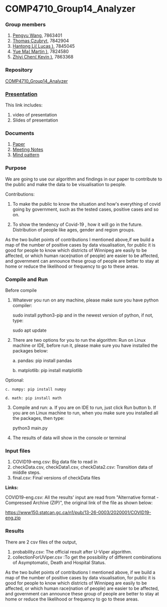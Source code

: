 # COMP4710_Group14_Analyzer

###  Group members
1. [Pengyu Wang](https://github.com/PengyuW007), 7863401
2. [Thomas Czubryt](https://github.com/CZUBRYTT), 7842904
3. [Hantong Li( Lucas )](https://github.com/Lucasbeast), 7845045
4. [Yue Ma( Martin )](https://github.com/mayue1998), 7824580
5. [Zhiyi Chen( Kevin )](https://github.com/Zhiyi233), 7863368

###  Repository 
[COMP4710_Group14_Analyzer](https://github.com/Skadoosh777/COMP4710_Group14_Analyzer/tree/master) 

### [Presentation](https://umanitoba-my.sharepoint.com/:f:/g/personal/czubrytt_myumanitoba_ca/Ev8hN6ZgAF1DkZIrZ6QnBlIB35Zl1jXf5IjSSNEMSH3NDQ?e=KhYFYB)
This link includes:
1. video of presentation
2. Slides of presentation

### Documents
1. [Paper](https://github.com/PengyuW007/COMP4710_Group14_Analyzer/blob/master/Big%20Data%20Analysis%20and%20Data%20Visualization%20on%20COVID-19.pdf) 
2. [Meeting Notes](https://docs.google.com/document/d/1eE0cZnfV1HN_pzAGH-NBKr6rAza0QzS-QoB-pqz-TzU/edit?usp=sharing)
3. [Mind pattern](https://docs.google.com/document/d/174AG0WoritHWgcOhJKUggi1x2X45suu2MmwSJMKS3y0/edit?usp=sharing)

###    Purpose
We are going to use our algorithm and findings in our paper to contribute to the public and make the data to be visualisation to people.

Contributions: 
1. To make the public to know the situation and how's everything of covid going by government, such as the tested cases, positive cases and so on. 

2. To show the tendency of Covid-19 , how it will go in the future. Distribution of people like ages, gender and region groups.

As the two bullet points of contributions I mentioned above,if we build a map of the number of positive cases by data visualisation, for public it is good for people to know which districts of Winnipeg are easily to be affected, or which human race(nation of people) are easier to be affected, and government can announce these group of people are better to stay at home or reduce the likelihood or frequency to go to these areas. 

### Compile and Run
Before compile
1. Whatever you run on any machine, please make sure you have python compiler:


    sudo install python3-pip
and in the newest version of python, if not, type: 

    sudo apt update
2. There are two options for you to run the algorithm: Run on Linux machine or IDE, before run it, please make sure you have installed the packages below:


    a. pandas: pip install pandas

    b. matplotlib: pip install matplotlib

Optional:

    c. numpy: pip install numpy

    d. math: pip install math
3. Compile and run: 
 a. If you are on IDE to run, just click Run button
 b. If you are on Linux machine to run, when you make sure you installed all the packages, then type: 


    python3 main.py
4. The results of data will show in the console or terminal

### Input files
1. COVID19-eng.csv: Big data file to read in
2. checkData.csv, checkData1.csv, checkData2.csv: Transition data of middle steps.
3. final.csv: Final versions of checkData files

**Links:** 

COVID19-eng.csv: All the results' input are read from "Alternative format - Compressed Archive (ZIP)", the original link of the file as shown below:

https://www150.statcan.gc.ca/n1/pub/13-26-0003/2020001/COVID19-eng.zip


### Results
There are 2 csv files of the output, 
1. probability.csv: The official result after U-Viper algorithm.
2. collectionForUViper.csv :To get the possibility of different combinations of Asymptomatic, Death and Hospital Status.

As the two bullet points of contributions I mentioned above,  if we build a map of the number of positive cases by data visualisation, for public it is good for people to know which districts of Winnipeg are easily to be affected, or which human race(nation of people) are easier to be affected, and government can announce these group of people are better to stay at home or reduce the likelihood or frequency to go to these areas.
